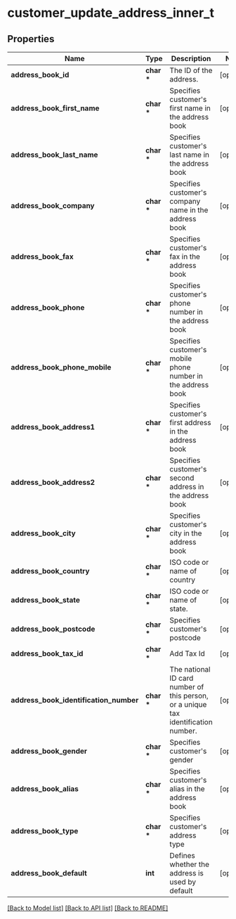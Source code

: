 # customer_update_address_inner_t

## Properties
Name | Type | Description | Notes
------------ | ------------- | ------------- | -------------
**address_book_id** | **char \*** | The ID of the address. | [optional] 
**address_book_first_name** | **char \*** | Specifies customer&#39;s first name in the address book | [optional] 
**address_book_last_name** | **char \*** | Specifies customer&#39;s last name in the address book | [optional] 
**address_book_company** | **char \*** | Specifies customer&#39;s company name in the address book | [optional] 
**address_book_fax** | **char \*** | Specifies customer&#39;s fax in the address book | [optional] 
**address_book_phone** | **char \*** | Specifies customer&#39;s phone number in the address book | [optional] 
**address_book_phone_mobile** | **char \*** | Specifies customer&#39;s mobile phone number in the address book | [optional] 
**address_book_address1** | **char \*** | Specifies customer&#39;s first address in the address book | [optional] 
**address_book_address2** | **char \*** | Specifies customer&#39;s second address in the address book | [optional] 
**address_book_city** | **char \*** | Specifies customer&#39;s city in the address book | [optional] 
**address_book_country** | **char \*** | ISO code or name of country | [optional] 
**address_book_state** | **char \*** | ISO code or name of state. | [optional] 
**address_book_postcode** | **char \*** | Specifies customer&#39;s postcode | [optional] 
**address_book_tax_id** | **char \*** | Add Tax Id | [optional] 
**address_book_identification_number** | **char \*** | The national ID card number of this person, or a unique tax identification number. | [optional] 
**address_book_gender** | **char \*** | Specifies customer&#39;s gender | [optional] 
**address_book_alias** | **char \*** | Specifies customer&#39;s alias in the address book | [optional] 
**address_book_type** | **char \*** | Specifies customer&#39;s address type | [optional] 
**address_book_default** | **int** | Defines whether the address is used by default | [optional] 

[[Back to Model list]](../README.md#documentation-for-models) [[Back to API list]](../README.md#documentation-for-api-endpoints) [[Back to README]](../README.md)


